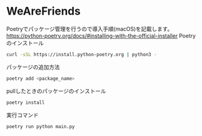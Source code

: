 # WeAreFriends

Poetryでパッケージ管理を行うので導入手順(macOS)を記載します。
https://python-poetry.org/docs/#installing-with-the-official-installer
Poetryのインストール
```bash
curl -sSL https://install.python-poetry.org | python3 -
```

パッケージの追加方法
```bash
poetry add <package_name>
```

pullしたときのパッケージのインストール
```bash
poetry install
```

実行コマンド
```bash
poetry run python main.py
```